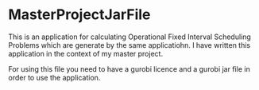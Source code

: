 # MasterProjectJarFile

This is an application for calculating Operational Fixed Interval Scheduling Problems which are generate by the same applicatiohn.
I have written this application in the context of my master project.

For using this file you need to have a gurobi licence and a gurobi jar file in order to use the application.
